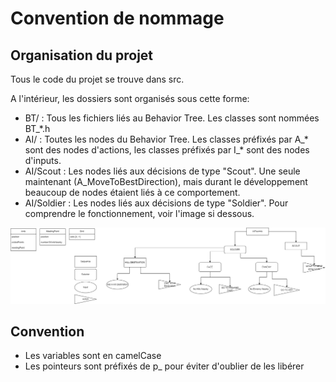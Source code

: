 # Convention de nommage

## Organisation du projet
Tous le code du projet se trouve dans src.

A l'intérieur, les dossiers sont organisés sous cette forme:
- BT/ : Tous les fichiers liés au Behavior Tree. Les classes sont nommées BT_*.h
- AI/ : Toutes les nodes du Behavior Tree. Les classes préfixés par A_* sont des nodes d'actions, les classes préfixés par I_* sont des nodes d'inputs.
- AI/Scout : Les nodes liés aux décisions de type "Scout". Une seule maintenant (A_MoveToBestDirection), mais durant le développement beaucoup de nodes étaient liés à ce comportement.
- AI/Soldier : Les nodes liés aux décisions de type "Soldier". Pour comprendre le fonctionnement, voir l'image si dessous.

![Behavior Tree](./IAFourmis.drawio.png)

## Convention
- Les variables sont en camelCase
- Les pointeurs sont préfixés de p_ pour éviter d'oublier de les libérer
